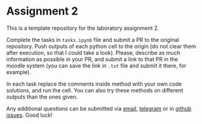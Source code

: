 # Assignment 2

This is a template repository for the laboratory assignment 2.

Complete the tasks in `tasks.ipynb` file and submit a PR to the original repository. Push outputs of each python cell to the origin (do not clear them after execution, so that I could take a look). Please, describe as much information as possible in your PR, and submit a link to that PR in the moodle system (you can save the link in `.txt` file and submit it there, for example).

In each task replace the comments inside method with your own code solutions, and run the cell. You can also try these methods on different outputs than the ones given.

Any additional questions can be submitted via [email](mailto:va.melnyk@chnu.edu.ua), [telegram](https://t.me/+rsgY7YhR27UwNDQy) or in [github issues](https://github.com/chnu-sci-tech/lab-2/issues). Good luck!